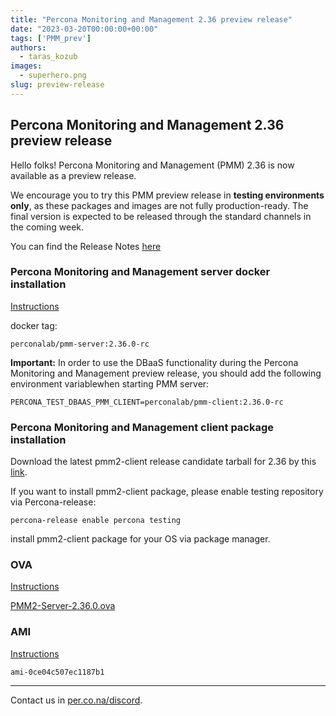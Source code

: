 ```yaml
---
title: "Percona Monitoring and Management 2.36 preview release"
date: "2023-03-20T00:00:00+00:00"
tags: ['PMM_prev']
authors:
  - taras_kozub
images:
  - superhero.png
slug: preview-release
---
```


## Percona Monitoring and Management 2.36 preview release

Hello folks! Percona Monitoring and Management (PMM) 2.36 is now available as a preview release.

We encourage you to try this PMM preview release in **testing environments only**, as these packages and images are not fully production-ready. The final version is expected to be released through the standard channels in the coming week.

You can find the Release Notes [here](https://two-36-0-pr-1011.onrender.com/release-notes/2.36.0.html)

### Percona Monitoring and Management server docker installation

[Instructions](https://docs.percona.com/percona-monitoring-and-management/setting-up/server/docker.html)

docker tag:

`perconalab/pmm-server:2.36.0-rc`

**Important:** In order to use the DBaaS functionality during the Percona Monitoring and Management preview release, you should add the following environment variablewhen starting PMM server:

`PERCONA_TEST_DBAAS_PMM_CLIENT=perconalab/pmm-client:2.36.0-rc`

### Percona Monitoring and Management client package installation

Download the latest pmm2-client release candidate tarball for 2.36 by this [link](https://s3.us-east-2.amazonaws.com/pmm-build-cache/PR-BUILDS/pmm2-client/pmm2-client-latest-5090.tar.gz).


If you want to install pmm2-client package, please enable testing repository via Percona-release: 


`
percona-release enable percona testing
`

install pmm2-client package for your OS via package manager.

### OVA

[Instructions](https://docs.percona.com/percona-monitoring-and-management/setting-up/server/virtual-appliance.html)

[PMM2-Server-2.36.0.ova](https://percona-vm.s3.amazonaws.com/PMM2-Server-2.36.0.ova)

### AMI

[Instructions](https://docs.percona.com/percona-monitoring-and-management/setting-up/server/aws.html)

`ami-0ce04c507ec1187b1`


---

Contact us in [per.co.na/discord](https://per.co.na/discord).